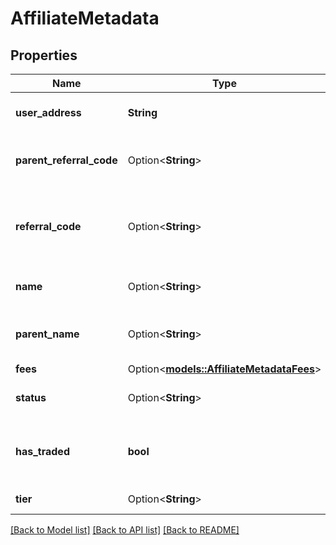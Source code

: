 # AffiliateMetadata

## Properties

Name | Type | Description | Notes
------------ | ------------- | ------------- | -------------
**user_address** | **String** | The user's wallet address | 
**parent_referral_code** | Option<**String**> | The referral code of the parent affiliate | [optional]
**referral_code** | Option<**String**> | The user's referral code if approved as an affiliate | [optional]
**name** | Option<**String**> | The name of the affiliate | [optional]
**parent_name** | Option<**String**> | The name of the parent affiliate | [optional]
**fees** | Option<[**models::AffiliateMetadataFees**](AffiliateMetadata_fees.md)> |  | [optional]
**status** | Option<**String**> | Status of the affiliate application | [optional]
**has_traded** | **bool** | Indicates whether the user has traded or not | 
**tier** | Option<**String**> | Tier of the affiliate | [optional]

[[Back to Model list]](../README.md#documentation-for-models) [[Back to API list]](../README.md#documentation-for-api-endpoints) [[Back to README]](../README.md)


